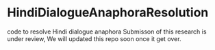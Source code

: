# HindiDialogueAnaphoraResolution
code to resolve Hindi dialogue anaphora
Submisson of this research is under review,  We will updated this repo soon once it get over.
